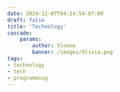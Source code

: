 ```yaml
---
date: 2024-12-07T04:14:54-07:00
draft: false
title: 'Technology'
cascade:  
    params:
        author: Sloane
        banner: /images/Olivia.png
tags:
- technology
- tech
- programming
---
```

